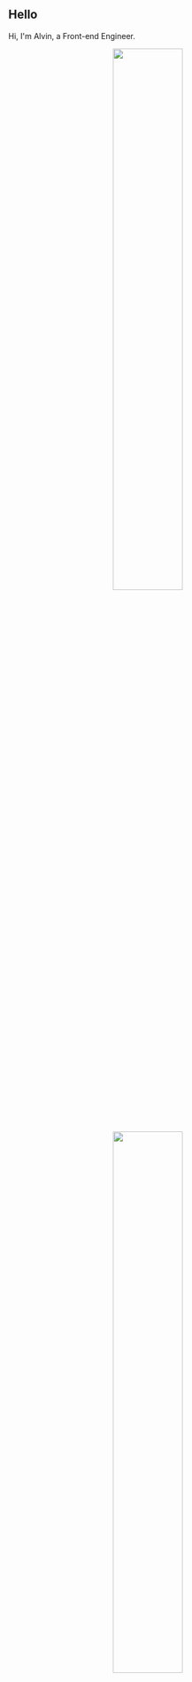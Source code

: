 ## Hello
Hi, I'm Alvin, a Front-end Engineer.

<p align="center">
  <img height="50%" width="auto" src ="https://github-readme-stats.vercel.app/api?username=achen718&show_icons=true&count_private=true&theme=dracula&hide_border=true&hide=issues,contribs&bg_color=00000000">
  <img height="50%" width="auto" src ="https://github-readme-stats.vercel.app/api/top-langs/?username=achen718&layout=compact&hide_border=true&theme=dracula&bg_color=00000000&langs_count=6&hide=jupyter%20notebook,tex,css,php&exclude_repo=Pacman-AI">

  <!--START_SECTION:waka-->

```txt
TypeScript   25 hrs 18 mins  ███████████████████████▒░   92.94 %
JavaScript   51 mins         ▓░░░░░░░░░░░░░░░░░░░░░░░░   03.18 %
Bash         20 mins         ▒░░░░░░░░░░░░░░░░░░░░░░░░   01.23 %
JSON         16 mins         ▒░░░░░░░░░░░░░░░░░░░░░░░░   01.00 %
Markdown     9 mins          ░░░░░░░░░░░░░░░░░░░░░░░░░   00.55 %
```

<!--END_SECTION:waka-->
  <br>
  <br>
</p>
